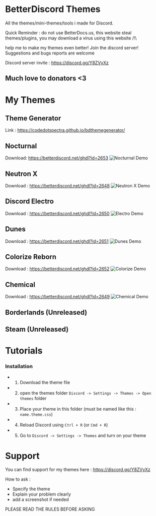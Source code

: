 # BetterDiscord Themes

All the themes/mini-themes/tools i made for Discord.

Quick Reminder : do not use BetterDocs.us, this website steal themes/plugins, you may download a virus using this website /!\

help me to make my themes even better! Join the discord server!
Suggestions and bugs reports are welcome

Discord server invite : https://discord.gg/Y8ZVyXz

## Much love to donators <3

# My Themes

## Theme Generator

Link : https://codedotspectra.github.io/bdthemegenerator/

## Nocturnal

Download: https://betterdiscord.net/ghdl?id=2653
![Nocturnal Demo](https://i.imgur.com/cybNOBe.jpg)

## Neutron X

Download : https://betterdiscord.net/ghdl?id=2648
![Neutron X Demo](https://i.imgur.com/LNtTeZi.jpg)

## Discord Electro

Download : https://betterdiscord.net/ghdl?id=2650
![Electro Demo](https://i.imgur.com/YA54mPy.jpg)

## Dunes

Download : https://betterdiscord.net/ghdl?id=2651
![Dunes Demo](https://i.imgur.com/RATfN5X.jpg)

## Colorize Reborn

Download : https://betterdiscord.net/ghdl?id=2652
![Colorize Demo](https://i.imgur.com/wIjnxPA.jpg)

## Chemical

Download : https://betterdiscord.net/ghdl?id=2649
![Chemical Demo](https://i.imgur.com/hew7Wel.jpg)

## Borderlands (Unreleased)
## Steam (Unreleased)

# Tutorials

### Installation

* 1. Download the theme file
* 2. open the themes folder `Discord -> Settings -> Themes -> Open themes` folder
* 3. Place your theme in this folder (must be named like this : `name.theme.css`)
* 4. Reload Discord using `Ctrl + R` (or `Cmd + R`)
* 5. Go to `Discord -> Settings -> Themes` and turn on your theme

# Support

You can find support for my themes here : https://discord.gg/Y8ZVyXz

How to ask :

* Specify the theme
* Explain your problem clearly
* add a screenshot if needed

PLEASE READ THE RULES BEFORE ASKING
